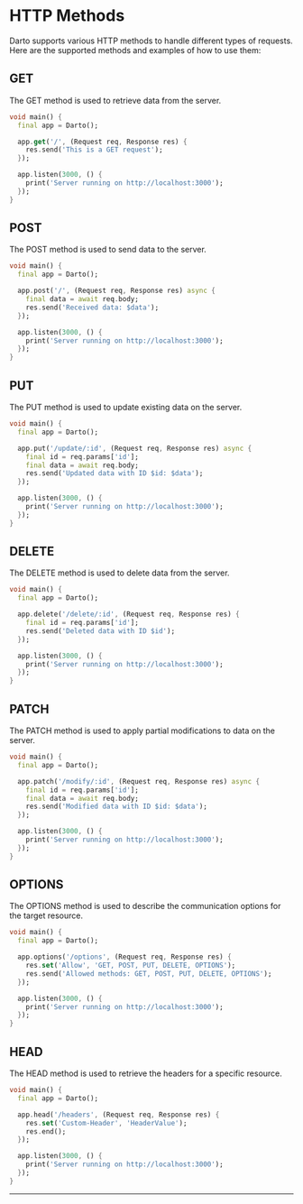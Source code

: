 # HTTP Methods

Darto supports various HTTP methods to handle different types of requests. Here are the supported methods and examples of how to use them:

## GET

The GET method is used to retrieve data from the server.

```dart
void main() {
  final app = Darto();

  app.get('/', (Request req, Response res) {
    res.send('This is a GET request');
  });

  app.listen(3000, () {
    print('Server running on http://localhost:3000');
  });
}
```

## POST

The POST method is used to send data to the server.

```dart
void main() {
  final app = Darto();

  app.post('/', (Request req, Response res) async {
    final data = await req.body;
    res.send('Received data: $data');
  });

  app.listen(3000, () {
    print('Server running on http://localhost:3000');
  });
}
```

## PUT

The PUT method is used to update existing data on the server.

```dart
void main() {
  final app = Darto();

  app.put('/update/:id', (Request req, Response res) async {
    final id = req.params['id'];
    final data = await req.body;
    res.send('Updated data with ID $id: $data');
  });

  app.listen(3000, () {
    print('Server running on http://localhost:3000');
  });
}
```

## DELETE

The DELETE method is used to delete data from the server.

```dart
void main() {
  final app = Darto();

  app.delete('/delete/:id', (Request req, Response res) {
    final id = req.params['id'];
    res.send('Deleted data with ID $id');
  });

  app.listen(3000, () {
    print('Server running on http://localhost:3000');
  });
}
```

## PATCH

The PATCH method is used to apply partial modifications to data on the server.

```dart
void main() {
  final app = Darto();

  app.patch('/modify/:id', (Request req, Response res) async {
    final id = req.params['id'];
    final data = await req.body;
    res.send('Modified data with ID $id: $data');
  });

  app.listen(3000, () {
    print('Server running on http://localhost:3000');
  });
}
```

## OPTIONS

The OPTIONS method is used to describe the communication options for the target resource.

```dart
void main() {
  final app = Darto();

  app.options('/options', (Request req, Response res) {
    res.set('Allow', 'GET, POST, PUT, DELETE, OPTIONS');
    res.send('Allowed methods: GET, POST, PUT, DELETE, OPTIONS');
  });

  app.listen(3000, () {
    print('Server running on http://localhost:3000');
  });
}
```

## HEAD

The HEAD method is used to retrieve the headers for a specific resource.

```dart
void main() {
  final app = Darto();

  app.head('/headers', (Request req, Response res) {
    res.set('Custom-Header', 'HeaderValue');
    res.end();
  });

  app.listen(3000, () {
    print('Server running on http://localhost:3000');
  });
}
```

---
